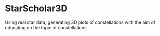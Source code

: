 # StarScholar3D
Using real star data, generating 3D plots of constellations with the aim of educating on the topic of constellations
